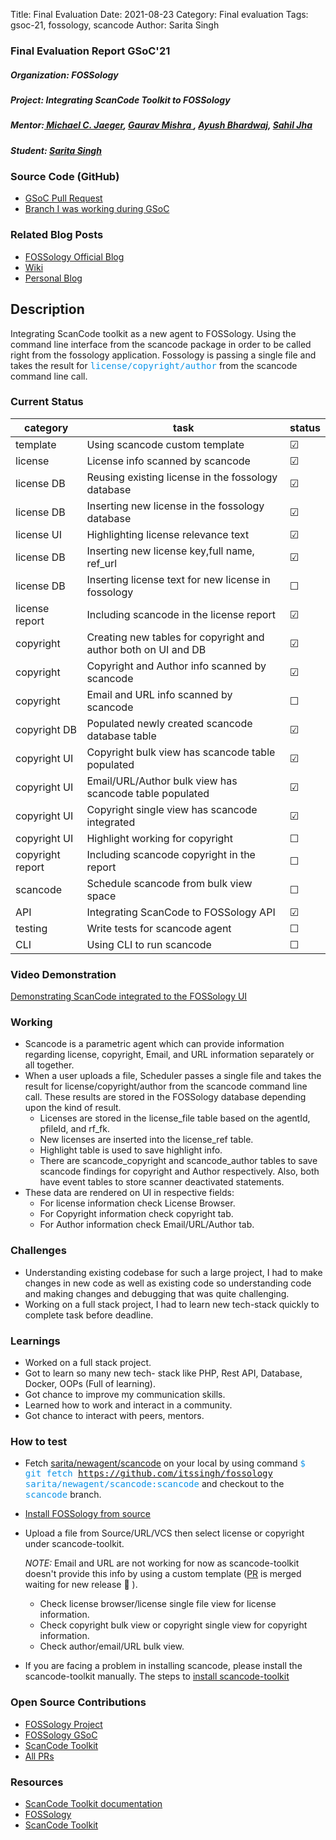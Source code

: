 Title: Final Evaluation
Date: 2021-08-23
Category: Final evaluation
Tags: gsoc-21, fossology, scancode
Author: Sarita Singh

### Final Evaluation Report GSoC'21

<h5> Organization: FOSSology </h5>
<h5> Project: Integrating ScanCode Toolkit to FOSSology </h5>
<h5> Mentor:<a href="https://github.com/mcjaeger"> Michael C. Jaeger</a>, <a href="https://github.com/GMishx"> Gaurav Mishra </a>, <a href="https://github.com/hastagAB"> Ayush Bhardwaj</a>, <a href="https://github.com/sjha2048"> Sahil Jha</a></h5>
<h5> Student: <a href="https://github.com/itssingh"> Sarita Singh</a></h5>


### Source Code (GitHub)

- [GSoC Pull Request](https://github.com/fossology/fossology/pull/2074)
- [Branch I was working during GSoC](https://github.com/itssingh/fossology/commits/feat/newagent/scancode-toolkit)


### Related Blog Posts

- [FOSSology Official Blog](https://fossology.github.io/gsoc/docs/2021/scancode/)
- [Wiki](https://github.com/itssingh/fossology/wiki)
- [Personal Blog](https://itssingh.github.io/gsoc-blog/)


## Description

Integrating ScanCode toolkit as a new agent to FOSSology. Using the command line interface from the scancode package in order to be called right from the fossology application. Fossology is passing a single file and takes the result for <code style="color:rgb(14, 149, 233);font-size: 1em;">license/copyright/author</code> from the scancode command line call.


### Current Status

   | category | task | status |
   |----------|------|--------|
   |template|Using scancode custom template| &#9745; |
   |license| License info scanned by scancode | &#9745; |
   |license DB|Reusing existing license in the fossology database| &#9745;|
   |license DB|Inserting new license in the fossology database| &#9745; |
   |license UI|Highlighting license relevance text| &#9745; |
   |license DB|Inserting new license key,full name, ref_url| &#9745; | 
   |license DB|Inserting license text for new license in fossology| &#9744; |
   |license report|Including scancode in the license report| &#9745;|
   |copyright|Creating new tables for copyright and author both on UI and DB| &#9745; |
   |copyright|Copyright and Author info scanned by scancode| &#9745; |
   |copyright|Email and URL info scanned by scancode| &#9744; |
   |copyright DB|Populated newly created scancode database table| &#9745; |
   |copyright UI|Copyright bulk view has scancode table populated| &#9745; |
   |copyright UI|Email/URL/Author bulk view has scancode table populated| &#9745; |
   |copyright UI|Copyright single view has scancode integrated| &#9745; |
   |copyright UI|Highlight working for copyright| &#9744;|
   |copyright report|Including scancode copyright in the report| &#9744;|
   |scancode|Schedule scancode from bulk view space |&#9744;|
   |API|Integrating ScanCode to FOSSology API |&#9745;|
   |testing|Write tests for scancode agent|&#9744;|
   |CLI|Using CLI to run scancode|&#9744;|

### Video Demonstration

[Demonstrating ScanCode integrated to the FOSSology UI](https://youtu.be/QJ6myDUbkwI)


### Working

- Scancode is a parametric agent which can provide information regarding license, copyright, Email, and URL information separately or all together.
- When a user uploads a file, Scheduler passes a single file and takes the result for license/copyright/author from the scancode command line call. These results are stored in the FOSSology database depending upon the kind of result.
    - Licenses are stored in the license_file table based on the agentId, pfileId, and rf_fk.
    - New licenses are inserted into the license_ref table.
    - Highlight table is used to save highlight info.
    - There are scancode_copyright and scancode_author tables to save scancode findings for copyright and Author respectively. Also, both have event tables to store scanner deactivated statements.
- These data are rendered on UI in respective fields:
    - For license information check License Browser.
    - For Copyright information check copyright tab.
    - For Author information check Email/URL/Author tab.


### Challenges

- Understanding existing codebase for such a large project, I had to make changes in new code as well as existing code so understanding code and making changes and debugging that was quite challenging.
- Working on a full stack project, I had to learn new tech-stack quickly to complete task before deadline. 


### Learnings

- Worked on a full stack project.
- Got to learn so many new tech- stack like PHP, Rest API, Database, Docker, OOPs (Full of learning).
- Got chance to improve my communication skills.
- Learned how to work and interact in a community.
- Got chance to interact with peers, mentors.


### How to test

- Fetch [sarita/newagent/scancode](https://github.com/itssingh/fossology/tree/sarita/newagent%2Fscancode) on your local by using command <code style="color:rgb(14, 149, 233);font-size: 1em;">$ git fetch https://github.com/itssingh/fossology sarita/newagent/scancode:scancode</code> and checkout to the <code style="color:rgb(14, 149, 233);font-size: 1em;">scancode</code> branch.
- [Install FOSSology from source](https://github.com/fossology/fossology/wiki/Install-from-Source)
- Upload a file from Source/URL/VCS then select license or copyright under scancode-toolkit.

    *NOTE:* Email and URL are not working for now as scancode-toolkit doesn't provide this info by using a custom template ([PR](https://github.com/nexB/scancode-toolkit/pull/2539) is merged waiting for new release 🥳 ).

    - Check license browser/license single file view for license information.
    - Check copyright bulk view or copyright single view for copyright information.
    - Check author/email/URL bulk view.

- If you are facing a problem in installing scancode, please install the scancode-toolkit manually. The steps to [install scancode-toolkit](https://github.com/itssingh/fossology/wiki/scancode#the-steps-to-install-scancode-toolkit)


### Open Source Contributions
- [FOSSology Project](https://github.com/fossology/fossology/pulls?q=author%3Aitssingh+)
- [FOSSology GSoC](https://github.com/fossology/gsoc/pulls?q=author%3Aitssingh+)
- [ScanCode Toolkit](https://github.com/nexB/scancode-toolkit/pulls?q=author%3Aitssingh+)
- [All PRs](https://github.com/pulls?q=is:pr+author:itssingh)

### Resources
- [ScanCode Toolkit documentation](https://scancode-toolkit.readthedocs.io/en/latest/)
- [FOSSology](https://github.com/fossology/fossology)
- [ScanCode Toolkit](https://github.com/nexB/scancode-toolkit)
